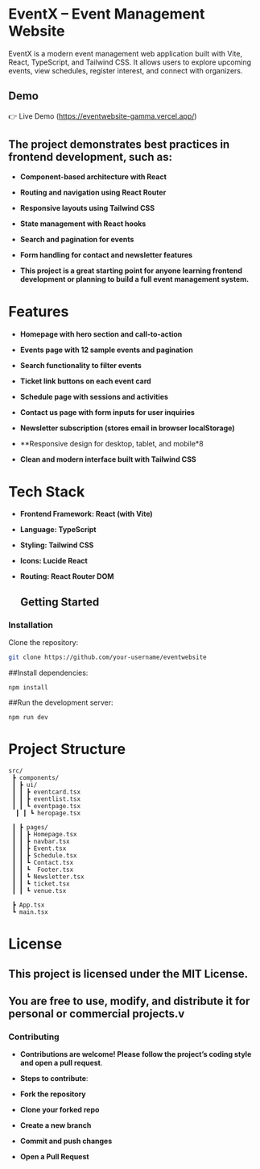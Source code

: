 # EventX – Event Management Website

EventX is a modern event management web application built with Vite, React, TypeScript, and Tailwind CSS.
It allows users to explore upcoming events, view schedules, register interest, and connect with organizers.

## Demo  
👉 Live Demo (https://eventwebsite-gamma.vercel.app/)  


## The project demonstrates best practices in frontend development, such as:

- **Component-based architecture with React**

- **Routing and navigation using React Router**

- **Responsive layouts using Tailwind CSS**

- **State management with React hooks**

- **Search and pagination for events**

- **Form handling for contact and newsletter features**

- **This project is a great starting point for anyone learning frontend development or planning to build a full event management system.**

# Features

- **Homepage with hero section and call-to-action**

- **Events page with 12 sample events and pagination**

- **Search functionality to filter events**

- **Ticket link buttons on each event card**

- **Schedule page with sessions and activities**

- **Contact us page with form inputs for user inquiries**

- **Newsletter subscription (stores email in browser localStorage)**

- **Responsive design for desktop, tablet, and mobile*8

- **Clean and modern interface built with Tailwind CSS**

# Tech Stack

- **Frontend Framework: React (with Vite)**

- **Language: TypeScript**

- **Styling: Tailwind CSS**

- **Icons: Lucide React**

- **Routing: React Router DOM**
  ##  Getting Started  

### Installation  

Clone the repository:  
```bash
git clone https://github.com/your-username/eventwebsite
```
##Install dependencies:
```
npm install
```

##Run the development server:
```
npm run dev
```
# Project Structure
```
src/
 ┣ components/
 ┃ ┣ ui/
 ┃ ┃ ┣ eventcard.tsx
 ┃ ┃ ┣ eventlist.tsx
 ┃ ┃ ┗ eventpage.tsx
  ┃ ┃ ┗ heropage.tsx
 
 ┃ ┣ pages/
 ┃ ┃ ┣ Homepage.tsx
 ┃ ┃ ┣ navbar.tsx
 ┃ ┃ ┣ Event.tsx
 ┃ ┃ ┣ Schedule.tsx
 ┃ ┃ ┗ Contact.tsx
 ┃ ┃ ┗  Footer.tsx
 ┃ ┃ ┗ Newsletter.tsx
 ┃ ┃ ┗ ticket.tsx
 ┃ ┃ ┗ venue.tsx
 
 ┣ App.tsx
 ┗ main.tsx
```
# License

## This project is licensed under the MIT License.
## You are free to use, modify, and distribute it for personal or commercial projects.v
### Contributing

- **Contributions are welcome! Please follow the project’s coding style and open a pull request**.

- **Steps to contribute**:

- **Fork the repository**

- **Clone your forked repo**

- **Create a new branch**

- **Commit and push changes**

- **Open a Pull Request**

